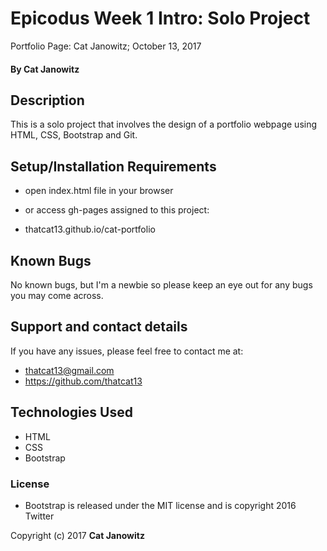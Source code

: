 # Epicodus Week 1 Intro: Solo Project

Portfolio Page: Cat Janowitz; October 13, 2017

#### By Cat Janowitz

## Description

This is a solo project that involves the design of a portfolio webpage using HTML, CSS, Bootstrap and Git.

## Setup/Installation Requirements

* open index.html file in your browser
* or access gh-pages assigned to this project:

* thatcat13.github.io/cat-portfolio



## Known Bugs

No known bugs, but I'm a newbie so please keep an eye out for any bugs you may come across.

## Support and contact details

If you have any issues, please feel free to contact me at:
* thatcat13@gmail.com
* https://github.com/thatcat13

## Technologies Used

* HTML
* CSS
* Bootstrap

### License

* Bootstrap is released under the MIT license and is copyright 2016 Twitter


Copyright (c) 2017 **Cat Janowitz**
